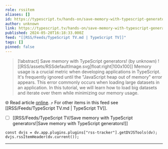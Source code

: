 ```yaml
---
role: rssitem
aliases: []
id: https://typescript.tv/hands-on/save-memory-with-typescript-generators/
author: unknown
link: https://typescript.tv/hands-on/save-memory-with-typescript-generators/
published: 2024-05-20T16:18:33.000Z
feed: "[[RSS/Feeds/TypeScript TV.md | TypeScript TV]]"
tags: []
pinned: false
---
```


> [!abstract] Save memory with TypeScript generators! (by unknown)
> ![[RSS/assets/RSSdefaultImage.svg|float:right|100x100]] Memory usage is a crucial metric when developing applications in TypeScript. It's frequently ignored until the "JavaScript heap out of memory" error appears. This error commonly occurs when loading large datasets in an application. In this tutorial, we will learn how to load big datasets and iterate over them while minimizing our memory usage.

🌐 Read article [online](https://typescript.tv/hands-on/save-memory-with-typescript-generators/). ⤴ For other items in this feed see [[RSS/Feeds/TypeScript TV.md | TypeScript TV]].

- [ ] [[RSS/Feeds/TypeScript TV/Save memory with TypeScript generators!|Save memory with TypeScript generators!]]

~~~dataviewjs
const dvjs = dv.app.plugins.plugins["rss-tracker"].getDVJSTools(dv);
dvjs.rssItemHeader(dv.current());
~~~

- - -



